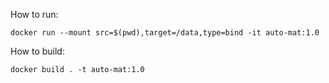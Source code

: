 How to run:

```docker run --mount src=$(pwd),target=/data,type=bind -it auto-mat:1.0```

How to build:

```docker build . -t auto-mat:1.0```